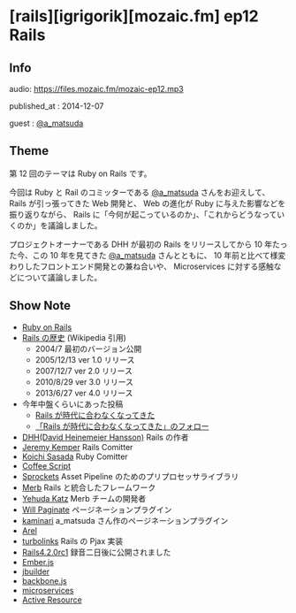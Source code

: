 # [rails][igrigorik][mozaic.fm] ep12 Rails


## Info

audio: https://files.mozaic.fm/mozaic-ep12.mp3

published_at
: 2014-12-07

guest
: [@a_matsuda](https://twitter.com/a_matsuda)


## Theme

第 12 回のテーマは Ruby on Rails です。

今回は Ruby と Rail のコミッターである [@a_matsuda](https://twitter.com/a_matsuda/) さんをお迎えして、 Rails が引っ張ってきた Web 開発と、 Web の進化が Ruby に与えた影響などを振り返りながら、 Rails に「今何が起こっているのか」、「これからどうなっていくのか」を議論しました。

プロジェクトオーナーである DHH が最初の Rails をリリースしてから 10 年たった今、この 10 年を見てきた [@a_matsuda](https://twitter.com/a_matsuda/) さんとともに、 10 年前と比べて様変わりしたフロントエンド開発との兼ね合いや、 Microservices に対する感触などについて議論しました。


## Show Note

- [Ruby on Rails](http://rubyonrails.org/)
- [Rails の歴史](http://ja.wikipedia.org/wiki/Ruby_on_Rails) (Wikipedia 引用)
  - 2004/7 最初のバージョン公開
  - 2005/12/13 ver 1.0 リリース
  - 2007/12/7  ver 2.0 リリース
  - 2010/8/29  ver 3.0 リリース
  - 2013/6/27  ver 4.0 リリース
- 今年中盤くらいにあった投稿
  - [Rails が時代に合わなくなってきた](http://qiita.com/kaiinui/items/2781219340d427543d08)
  - [「Rails が時代に合わなくなってきた」のフォロー](http://wazanova.jp/items/1361)
- [DHH(David Heinemeier Hansson)](https://twitter.com/dhh) Rails の作者
- [Jeremy Kemper](https://twitter.com/bitsweat) Rails Comitter
- [Koichi Sasada](https://twitter.com/koichisasada) Ruby Comitter
- [Coffee Script](http://coffeescript.org/)
- [Sprockets](https://github.com/rails/sprockets-rails) Asset Pipeline のためのプリプロセッサライブラリ
- [Merb](http://www.merbivore.com/) Rails と統合したフレームワーク
- [Yehuda Katz](https://twitter.com/wycats) Merb チームの開発者
- [Will Paginate](https://github.com/mislav/will_paginate) ページネーションプラグイン
- [kaminari](https://github.com/amatsuda/kaminari) a_matsuda さん作のページネーションプラグイン
- [Arel](https://github.com/rails/arel)
- [turbolinks](https://github.com/rails/turbolinks) Rails の Pjax 実装
- [Rails4.2.0rc1](http://weblog.rubyonrails.org/2014/11/28/Rails-4-2-0-rc1-has-been-released/) 録音二日後に公開されました
- [Ember.js](http://emberjs.com/)
- [jbuilder](https://github.com/rails/jbuilder)
- [backbone.js](http://backbonejs.org)
- [microservices](http://martinfowler.com/articles/microservices.html)
- [Active Resource](https://github.com/rails/activeresource)
